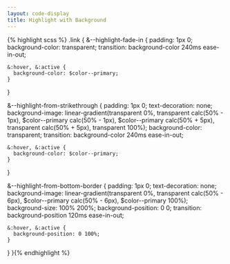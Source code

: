 ```yaml
---
layout: code-display
title: Highlight with Background
---
```


{% highlight scss %}
.link {
  &--highlight-fade-in {
    padding: 1px 0;
    background-color: transparent; 
    transition: background-color 240ms ease-in-out;
    
    &:hover, &:active {
      background-color: $color--primary;
    }
  }

  &--highlight-from-strikethrough {
    padding: 1px 0;
    text-decoration: none;
    background-image: linear-gradient(transparent 0%, transparent calc(50% - 1px), 
                                      $color--primary calc(50% - 1px), $color--primary calc(50% + 5px), 
                                      transparent calc(50% + 5px), transparent 100%);
    background-color: transparent; 
    transition: background-color 240ms ease-in-out;

    &:hover, &:active {
      background-color: $color--primary;
    }
  }

  &--highlight-from-bottom-border {
    padding: 1px 0;
    text-decoration: none;
    background-image: linear-gradient(transparent 0%, transparent calc(50% - 6px), 
                                      $color--primary calc(50% - 6px), $color--primary 100%);
    background-size: 100% 200%;
    background-position: 0 0;
    transition: background-position 120ms ease-in-out;
    
    &:hover, &:active {
      background-position: 0 100%;
    }
  }
}{% endhighlight %}